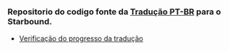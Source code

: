 ### Repositorio do codigo fonte da [Tradução PT-BR](https://github.com/JuniorDark/Starbound_PTBR) para o Starbound.

* [Verificação do progresso da tradução](https://juniordark.github.io/Starbound/)

